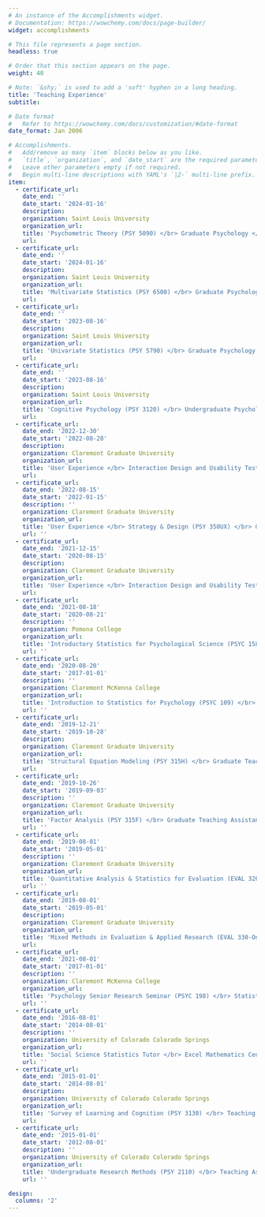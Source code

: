 ```yaml
---
# An instance of the Accomplishments widget.
# Documentation: https://wowchemy.com/docs/page-builder/
widget: accomplishments

# This file represents a page section.
headless: true

# Order that this section appears on the page.
weight: 40

# Note: `&shy;` is used to add a 'soft' hyphen in a long heading.
title: 'Teaching Experience'
subtitle:

# Date format
#   Refer to https://wowchemy.com/docs/customization/#date-format
date_format: Jan 2006

# Accomplishments.
#   Add/remove as many `item` blocks below as you like.
#   `title`, `organization`, and `date_start` are the required parameters.
#   Leave other parameters empty if not required.
#   Begin multi-line descriptions with YAML's `|2-` multi-line prefix.
item:
  - certificate_url: 
    date_end: ''
    date_start: '2024-01-16'
    description: 
    organization: Saint Louis University
    organization_url: 
    title: 'Psychometric Theory (PSY 5090) </br> Graduate Psychology </br> Instructor/Assistant Professor'
    url: 
  - certificate_url: 
    date_end: ''
    date_start: '2024-01-16'
    description: 
    organization: Saint Louis University
    organization_url: 
    title: 'Multivariate Statistics (PSY 6500) </br> Graduate Psychology </br> Instructor/Assistant Professor'
    url: 
  - certificate_url: 
    date_end: ''
    date_start: '2023-08-16'
    description: 
    organization: Saint Louis University
    organization_url: 
    title: 'Univariate Statistics (PSY 5790) </br> Graduate Psychology </br> Instructor/Assistant Professor'
    url: 
  - certificate_url: 
    date_end: ''
    date_start: '2023-08-16'
    description: 
    organization: Saint Louis University
    organization_url: 
    title: 'Cognitive Psychology (PSY 3120) </br> Undergraduate Psychology </br> Instructor/Assistant Professor'
    url:
  - certificate_url: 
    date_end: '2022-12-30'
    date_start: '2022-08-28'
    description: 
    organization: Claremont Graduate University 
    organization_url: 
    title: 'User Experience </br> Interaction Design and Usability Testing (PSY 350UT) </br> Graduate Teaching Assistant'
    url: 
  - certificate_url: 
    date_end: '2022-08-15'
    date_start: '2022-01-15'
    description: ''
    organization: Claremont Graduate University
    organization_url: 
    title: 'User Experience </br> Strategy & Design (PSY 350UX) </br> Graduate Teaching Assistant'
    url: ''
  - certificate_url: 
    date_end: '2021-12-15'
    date_start: '2020-08-15'
    description: 
    organization: Claremont Graduate University 
    organization_url: 
    title: 'User Experience </br> Interaction Design and Usability Testing (PSY 350UT) </br> Co-Graduate Teaching Assistant'
    url: 
  - certificate_url: 
    date_end: '2021-08-18'
    date_start: '2020-08-21'
    description: ''
    organization: Pomona College
    organization_url: 
    title: 'Introductory Statistics for Psychological Science (PSYC 158) </br> Teaching Assistant/Lab Instructor'
    url: ''
  - certificate_url: 
    date_end: '2020-08-20'
    date_start: '2017-01-01'
    description: ''
    organization: Claremont McKenna College
    organization_url: 
    title: 'Introduction to Statistics for Psychology (PSYC 109) </br> Teaching Assistant'
    url: ''
  - certificate_url: 
    date_end: '2019-12-21'
    date_start: '2019-10-28'
    description: 
    organization: Claremont Graduate University 
    organization_url: 
    title: 'Structural Equation Modeling (PSY 315H) </br> Graduate Teaching Assistant'
    url: 
  - certificate_url: 
    date_end: '2019-10-26'
    date_start: '2019-09-03'
    description: ''
    organization: Claremont Graduate University
    organization_url: 
    title: 'Factor Analysis (PSY 315F) </br> Graduate Teaching Assistant'
    url: ''
  - certificate_url: 
    date_end: '2019-08-01'
    date_start: '2019-05-01'
    description: ''
    organization: Claremont Graduate University
    organization_url: 
    title: 'Quantitative Analysis & Statistics for Evaluation (EVAL 320-Online) </br> Graduate Teaching Assistant'
    url: ''
  - certificate_url: 
    date_end: '2019-08-01'
    date_start: '2019-05-01'
    description: 
    organization: Claremont Graduate University 
    organization_url: 
    title: 'Mixed Methods in Evaluation & Applied Research (EVAL 330-Online) </br> Graduate Teaching Assistant'
    url: 
  - certificate_url: 
    date_end: '2021-08-01'
    date_start: '2017-01-01'
    description: ''
    organization: Claremont McKenna College
    organization_url: 
    title: 'Psychology Senior Research Seminar (PSYC 198) </br> Statistics Consultant'
    url: ''
  - certificate_url: 
    date_end: '2016-08-01'
    date_start: '2014-08-01'
    description: ''
    organization: University of Colorado Colorado Springs
    organization_url: 
    title: 'Social Science Statistics Tutor </br> Excel Mathematics Center'
    url: ''
  - certificate_url: 
    date_end: '2015-01-01'
    date_start: '2014-08-01'
    description: 
    organization: University of Colorado Colorado Springs 
    organization_url: 
    title: 'Survey of Learning and Cognition (PSY 3130) </br> Teaching Assistant'
    url: 
  - certificate_url: 
    date_end: '2015-01-01'
    date_start: '2012-08-01'
    description: ''
    organization: University of Colorado Colorado Springs
    organization_url: 
    title: 'Undergraduate Research Methods (PSY 2110) </br> Teaching Assistant'
    url: ''

design:
  columns: '2'
---
```

